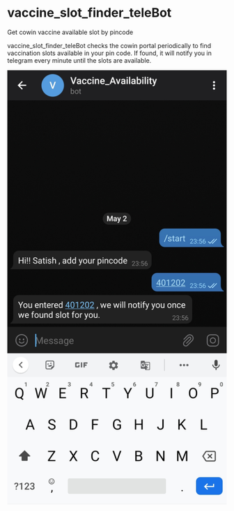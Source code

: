 # vaccine_slot_finder_teleBot
Get cowin vaccine available slot by pincode

vaccine_slot_finder_teleBot checks the cowin portal periodically to find vaccination slots available in your pin code. If found, it will notify you in telegram every minute until the slots are available.

![Alt text](vacccine_slot_finder_telegram_screenshot.jpg?raw=true "vacccine_slot_finder_telegram_screenshot")